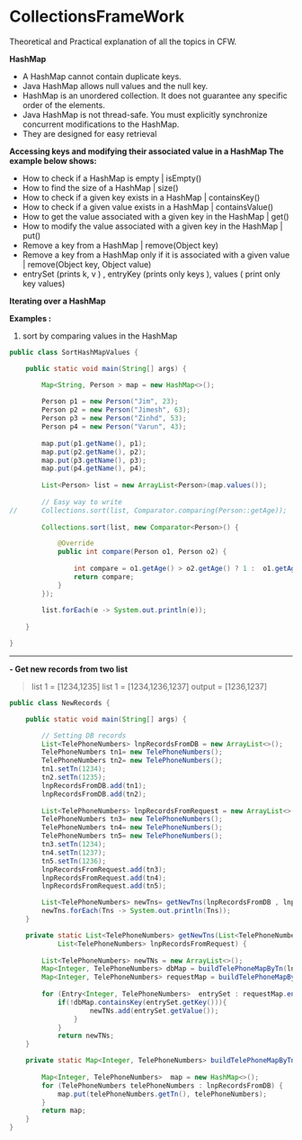 # CollectionsFrameWork
Theoretical and Practical explanation of all the topics in CFW.





**HashMap**

- A HashMap cannot contain duplicate keys.
- Java HashMap allows null values and the null key.
- HashMap is an unordered collection. It does not guarantee any specific order of the elements.
- Java HashMap is not thread-safe. You must explicitly synchronize         concurrent modifications to the HashMap.
- They are designed for easy retrieval


**Accessing keys and modifying their associated value in a HashMap
The example below shows:**

- How to check if a HashMap is empty | isEmpty()
- How to find the size of a HashMap | size()
- How to check if a given key exists in a HashMap | containsKey()
- How to check if a given value exists in a HashMap | containsValue()
- How to get the value associated with a given key in the HashMap | get()
- How to modify the value associated with a given key in the HashMap | put()
- Remove a key from a HashMap | remove(Object key)
- Remove a key from a HashMap only if it is associated with a given value | remove(Object key, Object value)
- entrySet  (prints k, v ) , entryKey (prints only keys ),  values ( print only key values)

**Iterating over a HashMap**





**Examples :**

1. sort by comparing values in the HashMap

```java
public class SortHashMapValues {

	public static void main(String[] args) {

		Map<String, Person > map = new HashMap<>();
		
		Person p1 = new Person("Jim", 23);
		Person p2 = new Person("Jimesh", 63);
		Person p3 = new Person("Zinhd", 53);
		Person p4 = new Person("Varun", 43);
		
		map.put(p1.getName(), p1);
		map.put(p2.getName(), p2);
		map.put(p3.getName(), p3);
		map.put(p4.getName(), p4);
		
		List<Person> list = new ArrayList<Person>(map.values());
		
		// Easy way to write 
//		Collections.sort(list, Comparator.comparing(Person::getAge));
		
		Collections.sort(list, new Comparator<Person>() {

			@Override
			public int compare(Person o1, Person o2) {
				
				int compare = o1.getAge() > o2.getAge() ? 1 :  o1.getAge() < o2.getAge() ? -1 : 0;
				return compare;
			}
		});
		
		list.forEach(e -> System.out.println(e));
		
	}

}

```


------------

**-  Get new records from two list**

> list 1 = [1234,1235]
list 1 = [1234,1236,1237]
output = [1236,1237]


```java
public class NewRecords {

	public static void main(String[] args) {

		// Setting DB records
		List<TelePhoneNumbers> lnpRecordsFromDB = new ArrayList<>();
		TelePhoneNumbers tn1= new TelePhoneNumbers();
		TelePhoneNumbers tn2= new TelePhoneNumbers();
		tn1.setTn(1234);
		tn2.setTn(1235);
		lnpRecordsFromDB.add(tn1);
		lnpRecordsFromDB.add(tn2);
		
		List<TelePhoneNumbers> lnpRecordsFromRequest = new ArrayList<>();
		TelePhoneNumbers tn3= new TelePhoneNumbers();
		TelePhoneNumbers tn4= new TelePhoneNumbers();
		TelePhoneNumbers tn5= new TelePhoneNumbers();
		tn3.setTn(1234);
		tn4.setTn(1237);
		tn5.setTn(1236);
		lnpRecordsFromRequest.add(tn3);
		lnpRecordsFromRequest.add(tn4);
		lnpRecordsFromRequest.add(tn5);

		List<TelePhoneNumbers> newTns= getNewTns(lnpRecordsFromDB , lnpRecordsFromRequest);
		newTns.forEach(Tns -> System.out.println(Tns));
	}

	private static List<TelePhoneNumbers> getNewTns(List<TelePhoneNumbers> lnpRecordsFromDB,
			List<TelePhoneNumbers> lnpRecordsFromRequest) {
		
		List<TelePhoneNumbers> newTNs = new ArrayList<>();	
		Map<Integer, TelePhoneNumbers> dbMap = buildTelePhoneMapByTn(lnpRecordsFromDB);
		Map<Integer, TelePhoneNumbers> requestMap = buildTelePhoneMapByTn(lnpRecordsFromRequest);
		
		for (Entry<Integer, TelePhoneNumbers>  entrySet : requestMap.entrySet()) {
			if(!dbMap.containsKey(entrySet.getKey())){
					newTNs.add(entrySet.getValue());
				}
			}
			return newTNs;
	}

	private static Map<Integer, TelePhoneNumbers> buildTelePhoneMapByTn(List<TelePhoneNumbers> lnpRecordsFromDB) {
		
		Map<Integer, TelePhoneNumbers>  map = new HashMap<>();
		for (TelePhoneNumbers telePhoneNumbers : lnpRecordsFromDB) {
			map.put(telePhoneNumbers.getTn(), telePhoneNumbers);
		}
		return map;
	}
}
```





